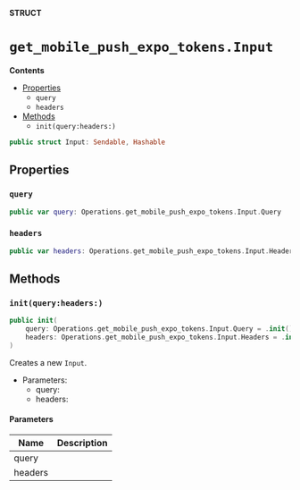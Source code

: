**STRUCT**

# `get_mobile_push_expo_tokens.Input`

**Contents**

- [Properties](#properties)
  - `query`
  - `headers`
- [Methods](#methods)
  - `init(query:headers:)`

```swift
public struct Input: Sendable, Hashable
```

## Properties
### `query`

```swift
public var query: Operations.get_mobile_push_expo_tokens.Input.Query
```

### `headers`

```swift
public var headers: Operations.get_mobile_push_expo_tokens.Input.Headers
```

## Methods
### `init(query:headers:)`

```swift
public init(
    query: Operations.get_mobile_push_expo_tokens.Input.Query = .init(),
    headers: Operations.get_mobile_push_expo_tokens.Input.Headers = .init()
)
```

Creates a new `Input`.

- Parameters:
  - query:
  - headers:

#### Parameters

| Name | Description |
| ---- | ----------- |
| query |  |
| headers |  |